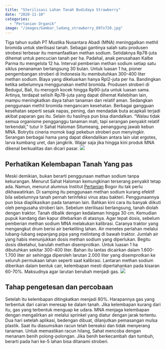 ```yaml
---
title: "Sterilisasi Lahan Tanah Budidaya Strawberry"
date: "2020-11-10"
categories: 
  - "Pertanian Organik"
image: "/images/Gambar_ladang_strawberry_897x720.jpg"
---
```


Tiga tahun sudah PT Mustika Nusantara Abadi (MNA) meninggalkan methil bromida untuk sterilisasi tanah. Sebagai gantinya salah satu produsen strobesi terbesar itu memanfaatkan methan sodium. Setidaknya Rp78-juta dihemat untuk pencucian tanah per ha. Padahal, anak perusahaan Kalbe Parma itu mengelola 12 ha. Interval pemberian methan sodium setiap satu siklus penanaman berlangsung 30 bulan. Untuk luasan 1 ha, pioner pengembangan stroberi di Indonesia itu membutuhkan 300-400 liter methan sodium. Biaya yang dikeluarkan hanya Rpl2-juta per ha. Bandingkan ketika sebelumnya menggunakan methil bromida. Produsen stroberi di Bedugul, Bali, itu merogoh kocek hingga Rp90-juta untuk luasan sama. Artinya, terdapat selisih Rp78-juta yang dapat dihemat Kelebihan lain, mampu meningkatkan daya tahan tanaman dan relatif aman. Sedangkan penggunaan methil bromida mengancam kesehatan. Berbagai gangguan kesehatan seperti sesak napas, pening, dan mendadak buta acapkali terjadi akibat paparan gas itu. Selain itu hasilnya pun bisa diandalkan. “Walau tidak semua organisme pengganggu tanaman mati, tapi serangan penyakit relatif terkendali,” tutur Ir Sahat Haloman Situmeang, penanggung jawab kebun MNA. Botrytis cineria momok bagi pekebun stroberi pun menyingkir. Serangan berbagai hama yang dapat dikendalikan antara lain ulat ergotes, larva kumbang uret, dan jangkrik. Wajar saja jika hingga kini produk MNA dikenal berkualitas dan dicari pasar. [![](/images/Budidaya-Strawberry.jpg)](http://localhost/mitra/wp-content/uploads/2020/11/Budidaya-Strawberry.jpg)

## Perhatikan Kelembapan Tanah Yang pas

Meski demikian, bukan berarti penggunaan methan sodium tanpa kekurangan. Menurut Sahat Haloman kemungkinan terserang penyakit tetap ada. Namun, menurut alumnus Institut [Pertanian](http://localhost/mitra/pertanian "Pertanian") Bogor itu tak perlu dikhawatirkan. Di samping itu penggunaan methan sodium kurang efektif bila sebelumnya tanah pernah terinfeksi virus atau bakteri. Penggunaannya pun bisa diaplikasikan pada tanaman lain. Bahkan kini cara itu banyak diikuti oleh pengusaha stroberi lain. Sebelum sterilisasi berlangsung, tanah diolah dengan traktor. Tanah dibalik dengan kedalaman hingga 30 cm. Kemudian pupuk kandang dan kapur ditebarkan di atasnya. Agar tepat dosis, sebelum pemberian methan sodium MNA melakukan kalibrasi. Caranya traktor yang mengangkut drum berisi air berkeliling lahan. Air menetes perlahan melalui lubang-lubang sepanjang pipa yang melintang di bawah traktor. Jumlah air yang habis menunjukkan dosis methan sodium yang diperlukan. Begitu dosis diketahui, barulah methan disemprotkan. Untuk luasan 1 ha dibutuhkan sekitar 300-400 liter. Bahan itu lantas dicairkan dalam 1.600-1.700 liter air sehingga diperoleh larutan 2.000 liter yang disemprotkan ke seluruh permukaan lahan seperti saat kalibrasi. Lantaran methan sodium diberikan dalam bentuk cair, kelembapan mesti dipertahankan pada kisaran 60-70%. Maksudnya agar larutan berubah menjadi gas. [![](/images/lahan-Budidaya-Strawberry.jpg)](http://localhost/mitra/wp-content/uploads/2020/11/lahan-Budidaya-Strawberry.jpg)

## Tahap pengetesan dan percobaan

Setelah itu kelembapan ditingkatkan menjadi 80%. Harapannya gas yang terbentuk dari cairan meresap ke dalam tanah. Jika kelembapan kurang dari itu, gas yang terbentuk menguap ke udara. MNA menjaga kelembapan dengan mengalirkan air melalui sprinkel yang diatur dengan jarak tertentu. Dua hari setelah aplikasi, bedengan dibuat, dilanjutkan pemasangan mulsa plastik. Saat itu diasumsikan racun telah bereaksi dan tidak menyerang tanaman. Untuk memastikan racun hilang, Sahat mencoba dengan menanam benih polong-polongan. Jika benih berkecambah dan tumbuh, berarti pada hari ke-5 lahan bisa ditanami stroberi.
